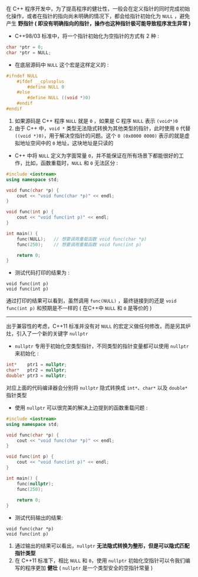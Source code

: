 
在 C++ 程序开发中，为了提高程序的健壮性，一般会在定义指针的同时完成初始化操作，或者在指针的指向尚未明确的情况下，都会给指针初始化为 `NULL` ，避免产生 **野指针 ( 即没有明确指向的指针，操作也这种指针极可能导致程序发生异常 )**

- C++98/03 标准中，将一个指针初始化为空指针的方式有 2 种 :
```cpp
char *ptr = 0;
char *ptr = NULL;
```

- 在底层源码中 `NULL` 这个宏是这样定义的 :
```cpp
#ifndef NULL
    #ifdef __cplusplus
        #define NULL 0
    #else
        #define NULL ((void *)0)
    #endif
#endif
```

1. 如果源码是 C++ 程序 `NULL` 就是 `0` ，如果是 C 程序 `NULL` 表示 `(void*)0`
2. 由于 C++ 中，`void *` 类型无法隐式转换为其他类型的指针，此时使用 `0` 代替 `((void *)0)`，用于解决空指针的问题。这个 `0 (0x0000 0000)` 表示的就是虚拟地址空间中的 `0` 地址，这块地址是只读的

- C++ 中将 `NULL` 定义为字面常量 `0`，并不能保证在所有场景下都能很好的工作，比如，函数重载时，`NULL` 和 `0` 无法区分 :
```cpp
#include <iostream>
using namespace std;

void func(char *p) {
    cout << "void func(char *p)" << endl;
}

void func(int p) {
    cout << "void func(int p)" << endl;
}

int main() {
    func(NULL);   // 想要调用重载函数 void func(char *p)
    func(250);    // 想要调用重载函数 void func(int p)

    return 0;
}
```

- 测试代码打印的结果为 :
```
void func(int p)
void func(int p)
```

通过打印的结果可以看到，虽然调用 `func(NULL)` ，最终链接到的还是 `void func(int p)` 和预期是不一样的 ( 在C++中 `NULL` 和 `0` 是等价的 )

---

出于兼容性的考虑，C++11 标准并没有对 `NULL` 的宏定义做任何修改，而是另其炉灶，引入了一个新的关键字 `nullptr`


- `nullptr` 专用于初始化空类型指针，不同类型的指针变量都可以使用 `nullptr` 来初始化 :   
```cpp
int*    ptr1 = nullptr;
char*   ptr2 = nullptr;
double* ptr3 = nullptr;
```

对应上面的代码编译器会分别将 `nullptr` 隐式转换成 `int*`、`char*` 以及 `double*` 指针类型

- 使用 `nullptr` 可以很完美的解决上边提到的函数重载问题 :
```cpp
#include <iostream>
using namespace std;

void func(char *p) {
    cout << "void func(char *p)" << endl;
}

void func(int p) {
    cout << "void func(int p)" << endl;
}

int main() {
    func(nullptr);
    func(250);
    
    return 0;
}
```

- 测试代码输出的结果:
```
void func(char *p)
void func(int p)
```

1. 通过输出的结果可以看出，`nullptr` **无法隐式转换为整形，但是可以隐式匹配指针类型**
2. 在 C++11 标准下，相比 `NULL` 和 `0`，使用 `nullptr` 初始化空指针可以令我们编写的程序更加 **健壮**     ( `nullptr` 是一个类型安全的空指针常量 )

